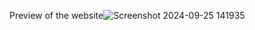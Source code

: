 Preview of the website![Screenshot 2024-09-25 141935](https://github.com/user-attachments/assets/c41f9464-f9a8-4d68-a803-7ac0f79be2c3)
